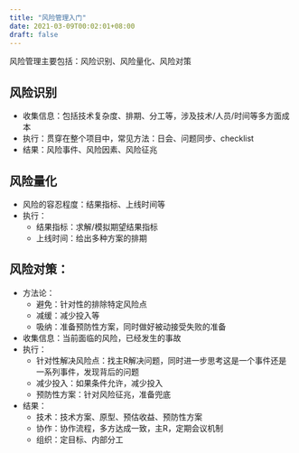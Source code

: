 ```yaml
---
title: "风险管理入门"
date: 2021-03-09T00:02:01+08:00
draft: false
---
```


风险管理主要包括：风险识别、风险量化、风险对策

## 风险识别
* 收集信息：包括技术复杂度、排期、分工等，涉及技术/人员/时间等多方面成本
* 执行：贯穿在整个项目中，常见方法：日会、问题同步、checklist
* 结果：风险事件、风险因素、风险征兆

## 风险量化
* 风险的容忍程度：结果指标、上线时间等
* 执行：
    * 结果指标：求解/模拟期望结果指标
    * 上线时间：给出多种方案的排期

## 风险对策：
* 方法论：
    * 避免：针对性的排除特定风险点
    * 减缓：减少投入等
    * 吸纳：准备预防性方案，同时做好被动接受失败的准备
* 收集信息：当前面临的风险，已经发生的事故
* 执行：
    * 针对性解决风险点：找主R解决问题，同时进一步思考这是一个事件还是一系列事件，发现背后的问题
    * 减少投入：如果条件允许，减少投入
    * 预防性方案：针对风险征兆，准备兜底
* 结果：
    * 技术：技术方案、原型、预估收益、预防性方案
    * 协作：协作流程，多方达成一致，主R，定期会议机制
    * 组织：定目标、内部分工
